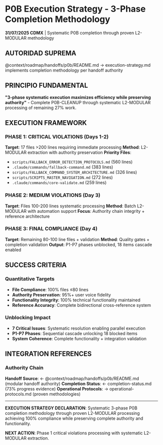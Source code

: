 # P0B Execution Strategy - 3-Phase Completion Methodology

**31/07/2025 CDMX** | Systematic P0B completion through proven L2-MODULAR methodology

## AUTORIDAD SUPREMA
@context/roadmap/handoffs/p0b/README.md → execution-strategy.md implements completion methodology per handoff authority

## PRINCIPIO FUNDAMENTAL
**"3-phase systematic execution maximizes efficiency while preserving authority"** - Complete P0B-CLEANUP through systematic L2-MODULAR processing of remaining 27% work.

## EXECUTION FRAMEWORK

### **PHASE 1: CRITICAL VIOLATIONS (Days 1-2)**
**Target**: 17 files >200 lines requiring immediate processing
**Method**: L2-MODULAR extraction with authority preservation
**Priority Files**:
- `scripts/FALLBACK_ERROR_DETECTION_PROTOCOLS.md` (560 lines)
- `.claude/commands/fallback-command.md` (383 lines)  
- `scripts/FALLBACK_COMMAND_SYSTEM_ARCHITECTURE.md` (326 lines)
- `scripts/SCRIPTS_MASTER_NAVIGATION.md` (272 lines)
- `.claude/commands/core-validate.md` (259 lines)

### **PHASE 2: MEDIUM VIOLATIONS (Day 3)**
**Target**: Files 100-200 lines systematic processing
**Method**: Batch L2-MODULAR with automation support
**Focus**: Authority chain integrity + reference architecture

### **PHASE 3: FINAL COMPLIANCE (Day 4)**
**Target**: Remaining 80-100 line files + validation
**Method**: Quality gates + completion validation
**Output**: P1-P7 phases unblocked, 18 items cascade enabled

## SUCCESS CRITERIA

### **Quantitative Targets**
- **File Compliance**: 100% files ≤80 lines
- **Authority Preservation**: 95%+ user voice fidelity
- **Functionality Integrity**: 100% technical functionality maintained
- **Reference Accuracy**: Complete bidirectional cross-reference system

### **Unblocking Impact**
- **7 Critical Issues**: Systematic resolution enabling parallel execution
- **P1-P7 Phases**: Sequential cascade unlocking 18 blocked items
- **System Coherence**: Complete functionality + integration validation

## INTEGRATION REFERENCES

### Authority Chain
**Handoff Source**: ← @context/roadmap/handoffs/p0b/README.md (modular handoff authority)
**Completion Status**: ← completion-status.md (73% progress evidence)
**Operational Protocols**: → operational-protocols.md (proven methodologies)

---

**EXECUTION STRATEGY DECLARATION**: Systematic 3-phase P0B completion methodology through proven L2-MODULAR processing achieving 100% compliance while preserving complete authority and functionality.

**NEXT ACTION**: Phase 1 critical violations processing with systematic L2-MODULAR extraction.